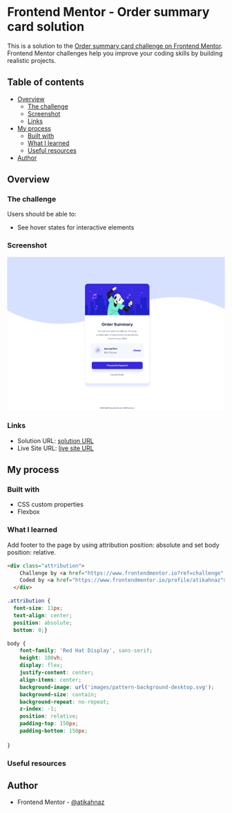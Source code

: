 # Frontend Mentor - Order summary card solution

This is a solution to the [Order summary card challenge on Frontend Mentor](https://www.frontendmentor.io/challenges/order-summary-component-QlPmajDUj). Frontend Mentor challenges help you improve your coding skills by building realistic projects. 

## Table of contents

- [Overview](#overview)
  - [The challenge](#the-challenge)
  - [Screenshot](#screenshot)
  - [Links](#links)
- [My process](#my-process)
  - [Built with](#built-with)
  - [What I learned](#what-i-learned)
  - [Useful resources](#useful-resources)
- [Author](#author)



## Overview

### The challenge

Users should be able to:

- See hover states for interactive elements

### Screenshot


![Alt text](design/order-summary.jpeg)

### Links

- Solution URL: [solution URL](https://github.com/atikahnaz/order-summary-component-main)
- Live Site URL: [live site URL](https://atikahnaz.github.io/order-summary-component-main/)

## My process

### Built with

- CSS custom properties
- Flexbox


### What I learned

Add footer to the page by using attribution position: absolute and set body position: relative.

```html
<div class="attribution">
    Challenge by <a href="https://www.frontendmentor.io?ref=challenge" target="_blank">Frontend Mentor</a>. 
    Coded by <a href="https://www.frontendmentor.io/profile/atikahnaz">Atikah</a>.
  </div>
```
```css
.attribution { 
  font-size: 11px; 
  text-align: center; 
  position: absolute; 
  bottom: 0;}
```
```css
body {
    font-family: 'Red Hat Display', sans-serif;
    height: 100vh;
    display: flex;
    justify-content: center;
    align-items: center;
    background-image: url('images/pattern-background-desktop.svg');
    background-size: contain;
    background-repeat: no-repeat;
    z-index: -1;
    position: relative;
    padding-top: 150px;
    padding-bottom: 150px;
    
}
```

### Useful resources


## Author

- Frontend Mentor - [@atikahnaz](https://www.frontendmentor.io/profile/atikahnaz)


